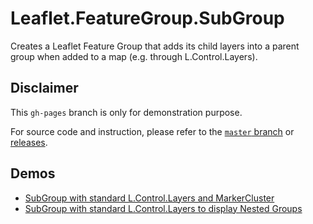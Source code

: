 # Leaflet.FeatureGroup.SubGroup
Creates a Leaflet Feature Group that adds its child layers into a parent group
when added to a map (e.g. through L.Control.Layers).



## Disclaimer

This `gh-pages` branch is only for demonstration purpose.

For source code and instruction, please refer to the [`master` branch](https://github.com/ghybs/Leaflet.FeatureGroup.SubGroup/tree/master) or [releases](https://github.com/ghybs/Leaflet.FeatureGroup.SubGroup/releases).



## Demos
- [SubGroup with standard L.Control.Layers and MarkerCluster](https://ghybs.github.io/Leaflet.FeatureGroup.SubGroup/examples/subGroup-markercluster-controlLayers-realworld.388.html)
- [SubGroup with standard L.Control.Layers to display Nested Groups](https://ghybs.github.io/Leaflet.FeatureGroup.SubGroup/examples/subGroup-controlLayers-nestedGroups.html)
